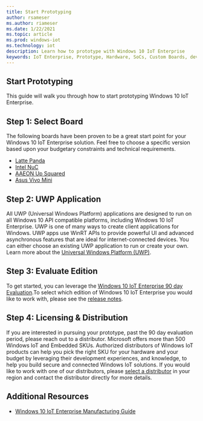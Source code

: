 ```yaml
---
title: Start Prototyping
author: rsameser
ms.author: riameser
ms.date: 1/22/2021
ms.topic: article
ms.prod: windows-iot
ms.technology: iot
description: Learn how to prototype with Windows 10 IoT Enterprise
keywords: IoT Enterprise, Prototype, Hardware, SoCs, Custom Boards, development devices, boards, SOC, SOM, system on chips, Windows IoT
---
```

## Start Prototyping
This guide will walk you through how to start prototyping Windows 10 IoT Enterprise.

## Step 1: Select Board
The following boards have been proven to be a great start point for your Windows 10 IoT Enterprise solution. Feel free to choose a specific version based upon your budgetary constraints and technical requirements.

* [Latte Panda](https://www.lattepanda.com/)
* [Intel NuC](https://www.intel.com/content/www/us/en/products/boards-kits/nuc.html)
* [AAEON Up Squared](https://www.aaeon.com/en/p/iot-gateway-maker-boards-up-squared)
* [Asus Vivo Mini](https://www.asus.com/us/Mini-PCs/VivoMini-Products/)

## Step 2: UWP Application
All UWP (Universal Windows Platform) applications are designed to run on all Windows 10 API compatible platforms, including Windows 10 IoT Enterprise. UWP is one of many ways to create client applications for Windows. UWP apps use WinRT APIs to provide powerful UI and advanced asynchronous features that are ideal for internet-connected devices.
You can either choose an existing UWP application to run or create your own. Learn more about the [Universal Windows Platform (UWP)](https://docs.microsoft.com/windows/uwp/get-started/universal-application-platform-guide).

## Step 3: Evaluate Edition
To get started, you can leverage the [Windows 10 IoT Enterprise 90 day Evaluation](https://www.microsoft.com/evalcenter/evaluate-windows-10-enterprise).To select which edition of Windows 10 IoT Enterprise you would like to work with, please see the [release notes](./Release_Notes.md).

## Step 4: Licensing & Distribution
If you are interested in pursuing your prototype, past the 90 day evaluation period, please reach out to a distributor. Microsoft offers more than 500 Windows IoT and Embedded SKUs. Authorized distributors of Windows IoT products can help you pick the right SKU for your hardware and your budget by leveraging their development experiences, and knowledge, to help you build secure and connected Windows IoT solutions. If you would like to work with one of our distributors, please [select a distributor](https://aka.ms/IoTDistributorList) in your region and contact the distributor directly for more details.

## Additional Resources
* [Windows 10 IoT Enterprise Manufacturing Guide](https://docs.microsoft.com/windows-hardware/manufacture/desktop/iot-ent-overview)

